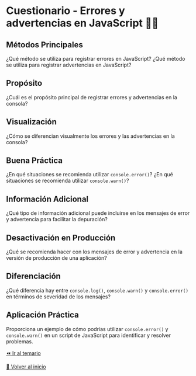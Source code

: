 # Cuestionario - Errores y advertencias en JavaScript 👩‍💻

## Métodos Principales
¿Qué método se utiliza para registrar errores en JavaScript?
¿Qué método se utiliza para registrar advertencias en JavaScript?

## Propósito
¿Cuál es el propósito principal de registrar errores y advertencias en la consola?

## Visualización
¿Cómo se diferencian visualmente los errores y las advertencias en la consola?

## Buena Práctica
¿En qué situaciones se recomienda utilizar `console.error()`?
¿En qué situaciones se recomienda utilizar `console.warn()`?

## Información Adicional
¿Qué tipo de información adicional puede incluirse en los mensajes de error y advertencia para facilitar la depuración?

## Desactivación en Producción
¿Qué se recomienda hacer con los mensajes de error y advertencia en la versión de producción de una aplicación?

## Diferenciación
¿Qué diferencia hay entre `console.log()`, `console.warn()` y `console.error()` en términos de severidad de los mensajes?

## Aplicación Práctica
Proporciona un ejemplo de cómo podrías utilizar `console.error()` y `console.warn()` en un script de JavaScript para identificar y resolver problemas.

[⏪ Ir al temario](../../../temario/01-introduccion/03-consola-de-javascript/06-errores-y-advertencias.md)

[🏡 Volver al inicio](../../../readme.md)

